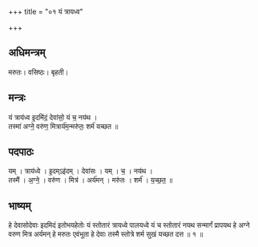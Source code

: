 +++
title = "०१ यं त्रायध्व"

+++
## अधिमन्त्रम्
मरुतः। वसिष्ठः। बृहती।

## मन्त्रः
यं त्राय॑ध्व इ॒दमि॑दं॒ देवा॑सो॒ यं च॒ नय॑थ ।  
तस्मा॑ अग्ने॒ वरु॑ण॒ मित्रार्य॑म॒न्मरु॑तः॒ शर्म॑ यच्छत ॥

## पदपाठः
यम् । त्राय॑ध्वे । इ॒दम्ऽइ॑दम् । देवा॑सः । यम् । च॒ । नय॑थ ।  
तस्मै॑ । अ॒ग्ने॒ । वरु॑ण । मित्र॑ । अर्य॑मन् । मरु॑तः । शर्म॑ । य॒च्छ॒त॒ ॥

## भाष्यम्
हे देवासोदेवाः इदमिदं इतोभयहेतोः यं स्तोतारं त्रायध्वे पालयध्वे यं च स्तोतारं नयथ सन्मार्गं प्रापयथ हे अग्ने वरुण मित्र अर्यमन् हे मरुतः एवंभूता हे देवाः तस्मै स्तोत्रे शर्म सुखं यच्छत दत्त ॥ १ ॥